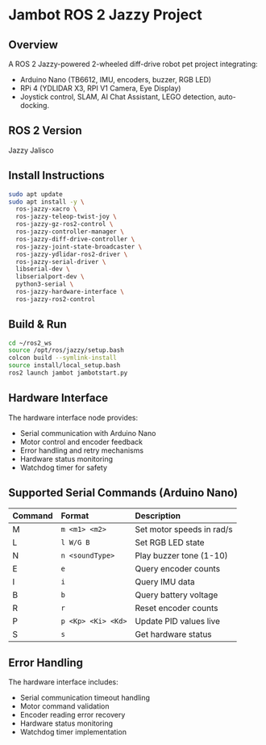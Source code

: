 # Jambot ROS 2 Jazzy Project

## Overview
A ROS 2 Jazzy-powered 2-wheeled diff-drive robot pet project integrating:
- Arduino Nano (TB6612, IMU, encoders, buzzer, RGB LED)
- RPi 4 (YDLIDAR X3, RPI V1 Camera, Eye Display)
- Joystick control, SLAM, AI Chat Assistant, LEGO detection, auto-docking.

## ROS 2 Version
Jazzy Jalisco

## Install Instructions
```bash
sudo apt update
sudo apt install -y \
  ros-jazzy-xacro \
  ros-jazzy-teleop-twist-joy \
  ros-jazzy-gz-ros2-control \
  ros-jazzy-controller-manager \
  ros-jazzy-diff-drive-controller \
  ros-jazzy-joint-state-broadcaster \
  ros-jazzy-ydlidar-ros2-driver \
  ros-jazzy-serial-driver \
  libserial-dev \
  libserialport-dev \
  python3-serial \
  ros-jazzy-hardware-interface \
  ros-jazzy-ros2-control
```

## Build & Run
```bash
cd ~/ros2_ws
source /opt/ros/jazzy/setup.bash
colcon build --symlink-install
source install/local_setup.bash
ros2 launch jambot jambotstart.py
```

## Hardware Interface
The hardware interface node provides:
- Serial communication with Arduino Nano
- Motor control and encoder feedback
- Error handling and retry mechanisms
- Hardware status monitoring
- Watchdog timer for safety

## Supported Serial Commands (Arduino Nano)
| Command | Format              | Description                    |
|:---------|:--------------------|:---------------------------------|
| M       | `m <m1> <m2>`        | Set motor speeds in rad/s       |
| L       | `l W/G B`            | Set RGB LED state              |
| N       | `n <soundType>`      | Play buzzer tone (1-10)        |
| E       | `e`                  | Query encoder counts           |
| I       | `i`                  | Query IMU data                 |
| B       | `b`                  | Query battery voltage          |
| R       | `r`                  | Reset encoder counts           |
| P       | `p <Kp> <Ki> <Kd>`   | Update PID values live         |
| S       | `s`                  | Get hardware status            |

## Error Handling
The hardware interface includes:
- Serial communication timeout handling
- Motor command validation
- Encoder reading error recovery
- Hardware status monitoring
- Watchdog timer implementation
